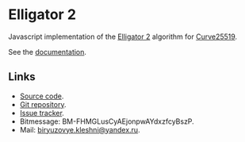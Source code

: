 Elligator 2
===========

Javascript implementation of the [Elligator 2](http://elligator.cr.yp.to/elligator-20130828.pdf) algorithm for [Curve25519](http://cr.yp.to/ecdh.html).

See the [documentation](Documentation.md).

Links
-----

* [Source code](https://github.com/Kleshni/Elligator-2/archive/master.zip).
* [Git repository](https://github.com/Kleshni/Elligator-2.git).
* [Issue tracker](https://github.com/Kleshni/Elligator-2/issues).
* Bitmessage: BM-FHMGLusCyAEjonpwAYdxzfcyBszP.
* Mail: [biryuzovye.kleshni@yandex.ru](mailto:biryuzovye.kleshni@yandex.ru).
